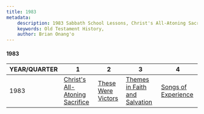 ```yaml
---
title: 1983
metadata:
    description: 1983 Sabbath School Lessons, Christ's All-Atoning Sacrifice, These Were Victors, Themes in Faith and Salvation, Songs of Experience
    keywords: Old Testament History,
    author: Brian Onang'o
---
```


#### 1983

YEAR/QUARTER |   1  | 2| 3| 4
-------------|------------|---|--|---
1983   |  [Christ's All-Atoning Sacrifice](/1981-1990/1983/quarter1) | [These Were Victors](/1981-1990/1983/quarter2) | [Themes in Faith and Salvation](/1981-1990/1983/quarter3) | [Songs of Experience](/1981-1990/1983/quarter4) |
 